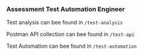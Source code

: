 <H3>Assessment Test Automation Engineer</H3>

Test analysis can bee found in `/test-analysis`

Postman API collection can bee found in `/test-api`

Test Automation can bee found in `/test-automation`



